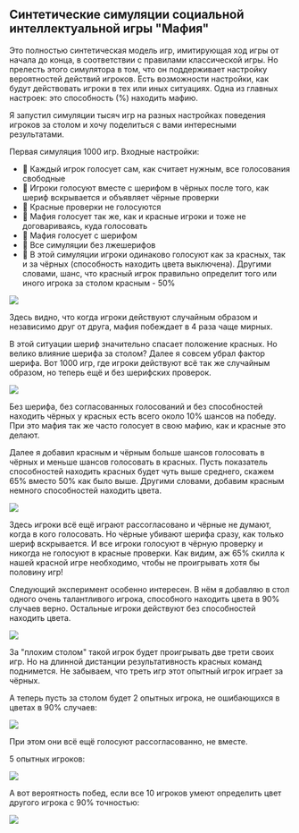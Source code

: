 ## Синтетические симуляции социальной интеллектуальной игры "Мафия"

Это полностью синтетическая модель игр, имитирующая ход игры от начала до конца, в соответствии с правилами классической игры. Но прелесть этого симулятора в том, что он поддерживает настройку вероятностей действий игроков. Есть возможности настройки, как будут действовать игроки в тех или иных ситуациях. Одна из главных настроек: это способность (%) находить мафию.

Я запустил симуляции тысяч игр на разных настройках поведения игроков за столом и хочу поделиться с вами интересными результатами.

Первая симуляция 1000 игр. Входные настройки:
* 🧨 Каждый игрок голосует сам, как считает нужным, все голосования свободные
* 🧨 Игроки голосуют вместе с шерифом в чёрных после того, как шериф вскрывается и объявляет чёрные проверки
* 🧨 Красные проверки не голосуются
* 🧨 Мафия голосует так же, как и красные игроки и тоже не договариваясь, куда голосовать
* 🧨 Мафия голосует с шерифом 
* 🧨 Все симуляции без лжешерифов
* 🧨 В этой симуляции игроки одинаково голосуют как за красных, так и за чёрных (способность находить цвета выключена). Другими словами, шанс, что красный игрок правильно определит того или иного игрока за столом красным - 50%

![](/data_analysis/images/img.png)

Здесь видно, что когда игроки действуют случайным образом и независимо друг от друга, мафия побеждает в 4 раза чаще мирных.

В этой ситуации шериф значительно спасает положение красных. Но велико влияние шерифа за столом? Далее я совсем убрал фактор шерифа. Вот 1000 игр, где игроки действуют всё так же случайным образом, но теперь ещё и без шерифских проверок.

![](/data_analysis/images/img_1.png)

Без шерифа, без согласованных голосований и без способностей находить чёрных у красных есть всего около 10% шансов на победу. При это мафия так же часто голосует в свою мафию, как и красные это делают.

Далее я добавил красным и чёрным больше шансов голосовать в чёрных и меньше шансов голосовать в красных. Пусть показатель способностей находить красных будет чуть выше среднего, скажем 65% вместо 50% как было выше. Другими словами, добавим красным немного способностей находить цвета.

![](/data_analysis/images/img_2.png)

Здесь игроки всё ещё играют рассогласовано и чёрные не думают, когда в кого голосовать. Но чёрные убивают шерифа сразу, как только шериф вскрывается. И все игроки голосуют в чёрную проверку и никогда не голосуют в красные проверки. Как видим, аж 65% скилла к нашей красной игре необходимо, чтобы не проигрывать хотя бы половину игр!

Следующий эксперимент особенно интересен. В нём я добавляю в стол одного очень талантливого игрока, способного находить цвета в 90% случаев верно. Остальные игроки действуют без способностей находить цвета.

![](/data_analysis/images/img_3.png)

За "плохим столом" такой игрок будет проигрывать две трети своих игр. Но на длинной дистанции результативность красных команд поднимется. Не забываем, что треть игр этот опытный игрок играет за чёрных.

А теперь пусть за столом будет 2 опытных игрока, не ошибающихся в цветах в 90% случаев:

![](/data_analysis/images/img_4.png)

При этом они всё ещё голосуют рассогласованно, не вместе.

5 опытных игроков:

![](/data_analysis/images/img_5.png)

А вот вероятность побед, если все 10 игроков умеют определить цвет другого игрока с 90% точностью:

![](/data_analysis/images/img_6.png)
